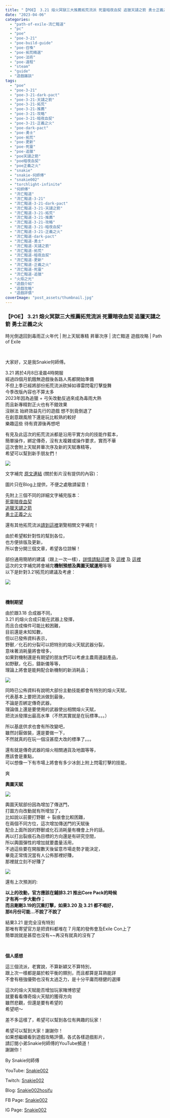 ```yaml
---
title: "【POE】 3.21 熔火冥獄三大推薦拓荒流派 死靈暗夜血契 追獵天譴之箭 勇士正義之火 | 時光倒退回到毒雨正火年代 | 附上天賦專精 昇華次序 | 流亡黯道 遊戲攻略 | Path of Exile"
date: "2023-04-06"
categories: 
  - "path-of-exile-流亡黯道"
  - "pc"
  - "poe"
  - "poe-3-21"
  - "poe-build-guide"
  - "poe-召喚"
  - "poe-拓荒精選"
  - "poe-法術"
  - "poe-遠程"
  - "steam"
  - "guide"
  - "遊戲雜談"
tags: 
  - "poe"
  - "poe-3-21"
  - "poe-3-21-dark-pact"
  - "poe-3-21-天譴之箭"
  - "poe-3-21-拓荒"
  - "poe-3-21-推薦"
  - "poe-3-21-攻略"
  - "poe-3-21-暗夜血契"
  - "poe-3-21-正義之火"
  - "poe-dark-pact"
  - "poe-勇士"
  - "poe-拓荒"
  - "poe-更新"
  - "poe-死靈"
  - "poe-追獵"
  - "poe天譴之箭"
  - "poe暗夜血契"
  - "poe正義之火"
  - "snakie"
  - "snakie-何師傅"
  - "snakie002"
  - "torchlight-infinite"
  - "何師傅"
  - "流亡黯道"
  - "流亡黯道-3-21"
  - "流亡黯道-3-21-dark-pact"
  - "流亡黯道-3-21-天譴之箭"
  - "流亡黯道-3-21-拓荒"
  - "流亡黯道-3-21-推薦"
  - "流亡黯道-3-21-攻略"
  - "流亡黯道-3-21-暗夜血契"
  - "流亡黯道-3-21-正義之火"
  - "流亡黯道-dark-pact"
  - "流亡黯道-勇士"
  - "流亡黯道-天譴之箭"
  - "流亡黯道-拓荒"
  - "流亡黯道-暗夜血契"
  - "流亡黯道-更新"
  - "流亡黯道-正義之火"
  - "流亡黯道-死靈"
  - "流亡黯道-追獵"
  - "火炬之光"
  - "遊戲介紹"
  - "遊戲攻略"
  - "遊戲評價"
coverImage: "post_assets/thumbnail.jpg"
---
```


### 【POE】 3.21 熔火冥獄三大推薦拓荒流派 死靈暗夜血契 追獵天譴之箭 勇士正義之火  
時光倒退回到毒雨正火年代 | 附上天賦專精 昇華次序 | 流亡黯道 遊戲攻略 | Path of Exile

  
   

  
大家好，又是我Snakie何師傅。  

  
3.21 將於4月8日凌晨4時開服  
經過四個月飢餓無遊戲後各路人馬都開始準備  
不但上季已經將部份拓荒流派砍掉如導雷閃電打擊旋舞  
今季改版內容也不算太多  
2023年因為追獵 + 弓矢改動反過來成為毒雨大熱  
而且新專精對正火也有不錯效果  
沒辦法 始終效益先行的遊戲 想不到竟倒退了  
在創意跟風險下還是玩比較熟的較好  
樂趣這些 待有資源後再想吧  

  
有見及此這次的拓荒流派都是沿用平實方向的技能作藍本，  
簡單操作，綁定傳奇，沒有太複雜或操作要求，實而不華  
這次會附上天賦昇華次序及新的天賦專精等，  
希望可以幫到新手朋友們！  

  
![](post_assets/thumbnail-1024x576.jpg)  

  
文字補完 [原文連結](https://snakie002hosifu.blog/3-21pre/) (關於影片沒有提供的內容)：  

  
圖片只在Blog上提供，不便之處敬請留意！  

  
先附上三個不同的詳細文字補完版本：  
[死靈暗夜血契](https://snakie002hosifu.blog/3-21pre1/)  
[追獵天譴之箭](https://snakie002hosifu.blog/3-21pre2/)  
[勇士正義之火](https://snakie002hosifu.blog/3-21pre3/)  

  
還有其他拓荒流派[請到這裡](https://snakie002hosifu.blog/category/poe-%e6%8b%93%e8%8d%92%e7%b2%be%e9%81%b8/)瀏覽相關文字補完！  

  
由於希望較針對性的幫到各位，  
也方便排版及更新，  
所以會分開三個文章，希望各位諒解！  

  
部份通用簡陋的建議（跟上一次一樣），[詳情請點這裡](https://snakie002hosifu.blog/3-20pre/) 及 [這裡](https://snakie002hosifu.blog/3-19pre/) 及 [這裡](https://snakie002hosifu.blog/3-18pre/)  
這次的文字補完將會補完**機制預想及輿圖天賦運用**等等  
以下是針對3.21拓荒的建議及考慮：  

  
![](post_assets/path-of-exile-3-21-release-date-crucible-league-expansion-reveal-1024x576.jpg)  

  
   

  
**機制期望**  

  
由於跟3.18 合成器不同，  
3.21 的熔火合成只能在武器上發揮，  
而且合成條件可能比較困難，  
目前還是未知知數，  
但以已發佈資料表示，  
野獸／化石的分裂可以把特別的熔火天賦武器分裂，  
意味著消耗量將會增多，  
如果對機制還是有期望的朋友們可以考慮主農周邊副產品，  
如野獸，化石，鑄新儀等等，  
理論上將會是能夠配合新機制的新消耗品；  

  
![](post_assets/Path-of-Exile-Crucible-Content-Reveal.mp4_snapshot_05.20.550-1024x576.jpg)  

  
同時已公佈資料有說明大部份主動技能都會有特別的熔火天賦，  
代表基本上要把流派做到最後，  
不論是否綁定傳奇武器，  
理論值上還是要使用的武器使出相關熔火天賦，  
把流派發揮出最高水準（不然其實就是在玩標準。。。）  

  
所以基底供求也會有所改變吧，  
雖然討厭做裝，還是要做一下，  
不然就真的在玩一個沒甚麼大改的標準了。。。  

  
還有就是傳奇武器的熔火相關通貨及地圖等等，  
應該會是重點，  
可以想像一下有市場上將會有多少冰劍上附上閃電打擊的技能，  

  
爽  

  
**輿圖天賦**  

  
**![](post_assets/Path-of-Exile-Crucible-Content-Reveal.mp4_snapshot_07.01.820-1024x576.jpg)**  

  
輿圖天賦部份因為增加了傳送門，  
打圖方向改動就有所增加了，  
比如說以前要打野獸 ＋ 裂痕會比較困難，  
在兩個不同方位，這次增加傳送門的天賦後  
配合上面所說的野獸或化石消耗量有機會上升的話，  
再以打出裂痕石為目標的方向還是有研究空間，  
所以輿圖彈性的增加就要盡量活用，  
不過這些要在開服數天後留意市場走勢才能決定，  
畢竟正常情況當有人公佈那裡好賺，  
那裡就立刻不好賺了  

  
![](post_assets/Path-of-Exile-Crucible-Content-Reveal.mp4_snapshot_16.56.336-1024x576.jpg)  

  
還有上次預測的:  

  
**以上的改動，官方應該在鋪排3.21 推出Core Pack的時候  
才有再一步大動作；  
而且剛剛3.19的沉重打擊，如果3.20 及 3.21 都不唱好，  
那6月份可能…不說了不說了**  

  
結果3.21 是完全沒有特別  
那唯有寄望官方是把資料都堆在７月尾的發佈會及Exile Con上了  
簡單說就是甚麼也沒有~~再沒有就真的沒有了  

  
   

  
**個人感想**  

  
這三個流派，老實說，不算新穎又不算特別，  
跟上次一樣都是屬於較平衡的類別，而且都算是耳熟能詳  
不會有極強優勢也沒有太過乏力，是十分平庸而穩健的選擇  

  
這次的熔火天賦能否增加玩家賭博慾望  
就要看看傳奇熔火天賦的獲得方向  
雖然悲觀，但還是要有希望的  
希望吧～  

  
差不多這樣了，希望可以幫到各位有興趣的玩家！  

  
希望可以幫到大家！謝謝你！  
如果想繼續看到遊戲攻略評價，各式各樣遊戲影片，  
請訂閱小弟Snakie何師傅的YouTube頻道！  
謝謝你！  

  
By Snakie何師傅  

  
YouTube: [Snakie002](https://www.youtube.com/channel/UCDOMLG_RBSoqVHK3sIYJeLA)  

  
Twitch: [Snakie002](https://www.twitch.tv/snakie002/)  

  
Blog: [Snakie002hosifu](https://snakie002hosifu.blog/)  

  
FB Page: [Snakie002](https://www.facebook.com/Snakie002/)  

  
IG Page: [Snakie002](https://www.instagram.com/snakie002/)
